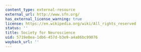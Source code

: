 ```yaml
---
content_type: external-resource
external_url: http://www.sfn.org/
has_external_license_warning: true
license: https://en.wikipedia.org/wiki/All_rights_reserved
status: ''
title: Society for Neuroscience
uid: 5719e0ea-1db6-457d-b3e9-a4a86bc99076
wayback_url: ''
---
```

